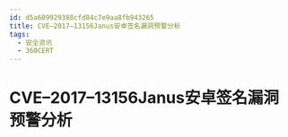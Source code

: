 ```yaml
---
id: d5a609929388cfd84c7e9aa8fb943265
title: CVE–2017–13156Janus安卓签名漏洞预警分析
tags: 
  - 安全资讯
  - 360CERT
---
```


# CVE–2017–13156Janus安卓签名漏洞预警分析

